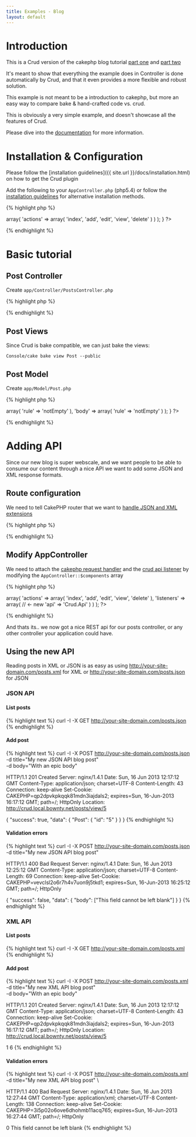 ```yaml
---
title: Examples - Blog
layout: default
---
```


# Introduction

This is a Crud version of the cakephp blog tutorial [part one](http://book.cakephp.org/2.0/en/tutorials-and-examples/blog/blog.html) and [part two](http://book.cakephp.org/2.0/en/tutorials-and-examples/blog/part-two.html)

It's meant to show that everything the example does in Controller is done automatically by Crud, and that it even provides a more flexible and robust solution.

This example is not meant to be a introduction to cakephp, but more an easy way to compare bake & hand-crafted code vs. crud.

This is obviously a very simple example, and doesn't showcase all the features of Crud.

Please dive into the [documentation]({{site.url}}/docs) for more information.

# Installation & Configuration

Please follow the [installation guidelines]({{ site.url }}/docs/installation.html) on how to get the Crud plugin

Add the following to your `AppController.php` (php5.4) or follow the [installation guidelines]({{site.url}}/docs/installation.html) for alternative installation methods.

{% highlight php %}
<?php
App::uses('Controller', 'Controller');
App::uses('CrudControllerTrait', 'Crud.Lib');

class AppController extends Controller {
	use CrudControllerTrait;

	public $components = array(
		'Crud.Crud' => array(
		 	'actions' => array(
				'index', 'add', 'edit', 'view', 'delete'
			)
		)
	);

}
?>
{% endhighlight %}

# Basic tutorial

## Post Controller

Create `app/Controller/PostsController.php`

{% highlight php %}
<?php

App::uses('AppController', 'Controller');

class PostsController extends AppController {

}
?>
{% endhighlight %}

## Post Views

Since Crud is bake compatible, we can just bake the views:

`Console/cake bake view Post --public`

## Post Model

Create `app/Model/Post.php`

{% highlight php %}
<?php
class Post extends AppModel {
    public $validate = array(
        'title' => array(
            'rule' => 'notEmpty'
        ),
        'body' => array(
            'rule' => 'notEmpty'
        )
    );
}
?>
{% endhighlight %}

# Adding API

Since our new blog is super webscale, and we want people to be able to consume our content through a nice API we want to add some JSON and XML response formats.

## Route configuration

We need to tell CakePHP router that we want to [handle JSON and XML extensions](http://book.cakephp.org/2.0/en/development/routing.html#file-extensions)

{% highlight php %}
<?php
Router::parseExtensions('json', 'xml');
?>
{% endhighlight %}

## Modify AppController

We need to attach the [cakephp request handler](http://book.cakephp.org/2.0/en/core-libraries/components/request-handling.html) and the [crud api listener]({{site.url}}/docs/api.html) by modifying the `AppController::$components` array

{% highlight php %}
<?php
public $components = array(
	'RequestHandler', // <- new
	'Crud.Crud' => array(
	 	'actions' => array(
			'index', 'add', 'edit', 'view', 'delete'
		),
		'listeners' => array( // <- new
			'api' => 'Crud.Api'
		)
	)
);
?>
{% endhighlight %}

And thats its.. we now got a nice REST api for our posts controller, or any other controller your application could have.

## Using the new API

Reading posts in XML or JSON is as easy as using http://your-site-domain.com/posts.xml for XML or http://your-site-domain.com/posts.json for JSON

### JSON API

#### List posts

{% highlight text %}
curl -I -X GET http://your-site-domain.com/posts.json
{% endhighlight %}

#### Add post

{% highlight text %}
curl -I -X POST http://your-site-domain.com/posts.json \
	-d title="My new JSON API blog post" \
	-d body="With an epic body"

HTTP/1.1 201 Created
Server: nginx/1.4.1
Date: Sun, 16 Jun 2013 12:17:12 GMT
Content-Type: application/json; charset=UTF-8
Content-Length: 43
Connection: keep-alive
Set-Cookie: CAKEPHP=qp2dpvkpkqqk81mdn3iajdals2; expires=Sun, 16-Jun-2013 16:17:12 GMT; path=/; HttpOnly
Location: http://crud.local.bownty.net/posts/view/5

{
  "success": true,
  "data": {
    "Post": {
      "id": "5"
    }
  }
}
{% endhighlight %}

#### Validation errors

{% highlight text %}
curl -I -X POST http://your-site-domain.com/posts.json \
	-d title="My new JSON API blog post"

HTTP/1.1 400 Bad Request
Server: nginx/1.4.1
Date: Sun, 16 Jun 2013 12:25:12 GMT
Content-Type: application/json; charset=UTF-8
Content-Length: 69
Connection: keep-alive
Set-Cookie: CAKEPHP=vevclsl2o6r7h4v7uon9j5tkd1; expires=Sun, 16-Jun-2013 16:25:12 GMT; path=/; HttpOnly

{
  "success": false,
  "data": {
    "body": ["This field cannot be left blank"]
  }
}
{% endhighlight %}

### XML API

#### List posts

{% highlight text %}
curl -I -X GET http://your-site-domain.com/posts.xml
{% endhighlight %}

#### Add post

{% highlight text %}
curl -I -X POST http://your-site-domain.com/posts.xml \
	-d title="My new XML API blog post" \
	-d body="With an epic body"

HTTP/1.1 201 Created
Server: nginx/1.4.1
Date: Sun, 16 Jun 2013 12:17:12 GMT
Content-Type: application/json; charset=UTF-8
Content-Length: 43
Connection: keep-alive
Set-Cookie: CAKEPHP=qp2dpvkpkqqk81mdn3iajdals2; expires=Sun, 16-Jun-2013 16:17:12 GMT; path=/; HttpOnly
Location: http://crud.local.bownty.net/posts/view/5

<?xml version="1.0" encoding="UTF-8"?>
<response>
  <success>1</success>
  <data>
    <Post>
      <id>6</id>
    </Post>
  </data>
</response>
{% endhighlight %}

#### Validation errors

{% highlight text %}
curl -I -X POST http://your-site-domain.com/posts.xml \
	-d title="My new XML API blog post" \

HTTP/1.1 400 Bad Request
Server: nginx/1.4.1
Date: Sun, 16 Jun 2013 12:27:44 GMT
Content-Type: application/xml; charset=UTF-8
Content-Length: 138
Connection: keep-alive
Set-Cookie: CAKEPHP=3i5p02o6ove6dhohmb11acq765; expires=Sun, 16-Jun-2013 16:27:44 GMT; path=/; HttpOnly

<?xml version="1.0" encoding="UTF-8"?>
<response>
	<success>0</success>
	<data>
		<body>This field cannot be left blank</body>
	</data>
</response>
{% endhighlight %}
